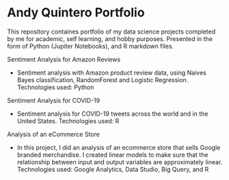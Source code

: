 # Andy Quintero Portfolio

This repository containes portfolio of my data science projects completed by me for academic, self learning, and hobby purposes. Presented in the form of Python (Jupiter Notebooks), and R markdown files.

Sentiment Analysis for Amazon Reviews
- Sentiment analysis with Amazon product review data, using Naives Bayes classification, RandomForest and Logistic Regression. Technologies used: Python

Sentiment Analysis for COVID-19 
- Sentiment analysis for COVID-19 tweets across the world and in the United States. Technologies used: R

Analysis of an eCommerce Store 
- In this project, I did an analysis of an ecommerce store that sells Google branded merchandise. I created linear models to make sure that the relationship between input and output variables are approximately linear. Technologies used: Google Analytics, Data Studio, Big Query, and R
